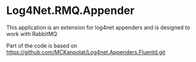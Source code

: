 # Log4Net.RMQ.Appender
This application is an extension for log4net appenders and is designed to work with RabbitMQ

Part of the code is based on https://github.com/MCKanpolat/Log4net.Appenders.Fluentd.git
